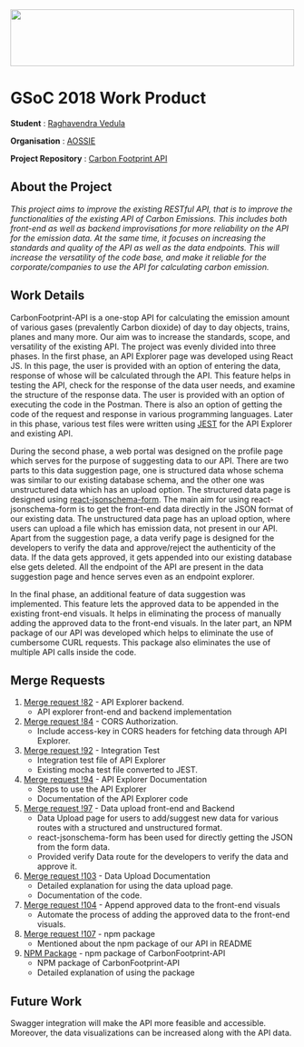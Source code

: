 <img src="https://i.imgur.com/MXb1jv6.png" align="center" width="500" height="100"/>

# GSoC 2018 Work Product 

**Student** : [Raghavendra Vedula](https://gitlab.com/vedularaghu)

**Organisation** : [AOSSIE](http://aossie.org/)

**Project Repository** : [Carbon Footprint API](https://gitlab.com/aossie/CarbonFootprint-API)

## About the Project 
*This project aims to improve the existing RESTful API, that is to improve the functionalities of the existing API of Carbon Emissions. This includes both front-end as well as backend improvisations for more reliability on the API for the emission data. At the same time, it focuses on increasing the standards and quality of the API as well as the data endpoints. This will increase the versatility of the code base, and make it reliable for the corporate/companies to use the API for calculating carbon emission.*

## Work Details
 CarbonFootprint-API is a one-stop API for calculating the emission amount of various gases (prevalently Carbon dioxide) of day to day objects, trains, planes and many more. Our aim was to increase the standards, scope, and versatility of the existing API. The project was evenly divided into three phases. In the first phase, an API Explorer page was developed using React JS. In this page, the user is provided with an option of entering the data, response of whose will be calculated through the API. This feature helps in testing the API, check for the response of the data user needs, and examine the structure of the response data. The user is provided with an option of executing the code in the Postman. There is also an option of getting the code of the request and response in various programming languages. Later in this phase, various test files were written using [JEST](https://jestjs.io/) for the API Explorer and existing API. 

During the second phase, a web portal was designed on the profile page which serves for the purpose of suggesting data to our API. There are two parts to this data suggestion page, one is structured data whose schema was similar to our existing database schema, and the other one was unstructured data which has an upload option. The structured data page is designed using [react-jsonschema-form](https://mozilla-services.github.io/react-jsonschema-form/). The main aim for using react-jsonschema-form is to get the front-end data directly in the JSON format of our existing data. The unstructured data page has an upload option, where users can upload a file which has emission data, not present in our API. Apart from the suggestion page, a data verify page is designed for the developers to verify the data and approve/reject the authenticity of the data. If the data gets approved, it gets appended into our existing database else gets deleted. All the endpoint of the API are present in the data suggestion page and hence serves even as an endpoint explorer.  

In the final phase, an additional feature of data suggestion was implemented. This feature lets the approved data to be appended in the existing front-end visuals. It helps in eliminating the process of manually adding the approved data to the front-end visuals. In the later part, an NPM package of our API was developed which helps to eliminate the use of cumbersome CURL requests. This package also eliminates the use of multiple API calls inside the code. 
## Merge Requests 
1. [ Merge request !82](https://gitlab.com/aossie/CarbonFootprint-API/merge_requests/82) - API Explorer backend.
    * API explorer front-end and backend implementation
2. [ Merge request !84](https://gitlab.com/aossie/CarbonFootprint-API/merge_requests/84) - CORS Authorization.
    * Include access-key in CORS headers for fetching data through API Explorer.
3. [ Merge request !92](https://gitlab.com/aossie/CarbonFootprint-API/merge_requests/92) - Integration Test
    * Integration test file of API Explorer
    * Existing mocha test file converted to JEST.
4. [ Merge request !94](https://gitlab.com/aossie/CarbonFootprint-API/merge_requests/94) - API Explorer Documentation
    * Steps to use the API Explorer
    * Documentation of the API Explorer code
5. [ Merge request !97](https://gitlab.com/aossie/CarbonFootprint-API/merge_requests/97) - Data upload front-end and Backend
    * Data Upload page for users to add/suggest new data for various routes with a structured and unstructured format.
    * react-jsonschema-form has been used for directly getting the JSON from the form data. 
    * Provided verify Data route for the developers to verify the data and approve it.
6. [ Merge request !103](https://gitlab.com/aossie/CarbonFootprint-API/merge_requests/103) - Data Upload Documentation
    * Detailed explanation for using the data upload page.
    * Documentation of the code.
7. [ Merge request !104](https://gitlab.com/aossie/CarbonFootprint-API/merge_requests/104) - Append approved data to the front-end visuals
    * Automate the process of adding the approved data to the front-end visuals. 
8. [ Merge request !107](https://gitlab.com/aossie/CarbonFootprint-API/merge_requests/14) - npm package
    * Mentioned about the npm package of our API in README
9. [ NPM Package](https://gitlab.com/vedularaghu/aossiecfe) - npm package of CarbonFootprint-API
    * NPM package of CarbonFootprint-API
    * Detailed explanation of using the package 

## Future Work

Swagger integration will make the API more feasible and accessible. Moreover, the data visualizations can be increased along with the API data.